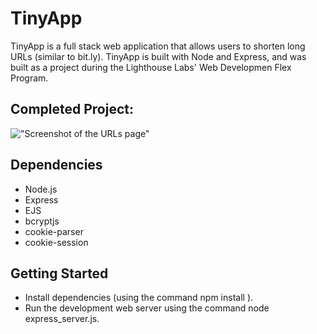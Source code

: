 # TinyApp

TinyApp is a full stack web application that allows users to shorten long URLs (similar to bit.ly). TinyApp is built with Node and Express, and was built as a project during the Lighthouse Labs' Web Developmen Flex Program.

## Completed Project:

!["Screenshot of the URLs page"](/tinyapp/TinyAppURLShot.png)

## Dependencies

- Node.js
- Express
- EJS
- bcryptjs
- cookie-parser
- cookie-session

## Getting Started

- Install dependencies (using the command npm install ).
- Run the development web server using the command node express_server.js.